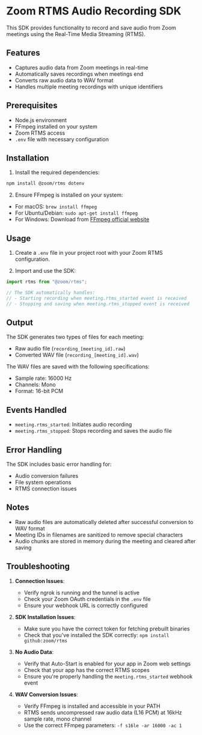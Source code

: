 # Zoom RTMS Audio Recording SDK

This SDK provides functionality to record and save audio from Zoom meetings using the Real-Time Media Streaming (RTMS).

## Features

- Captures audio data from Zoom meetings in real-time
- Automatically saves recordings when meetings end
- Converts raw audio data to WAV format
- Handles multiple meeting recordings with unique identifiers

## Prerequisites

- Node.js environment
- FFmpeg installed on your system
- Zoom RTMS access
- `.env` file with necessary configuration

## Installation

1. Install the required dependencies:
```bash
npm install @zoom/rtms dotenv
```

2. Ensure FFmpeg is installed on your system:
- For macOS: `brew install ffmpeg`
- For Ubuntu/Debian: `sudo apt-get install ffmpeg`
- For Windows: Download from [FFmpeg official website](https://ffmpeg.org/download.html)

## Usage

1. Create a `.env` file in your project root with your Zoom RTMS configuration.

2. Import and use the SDK:
```javascript
import rtms from "@zoom/rtms";

// The SDK automatically handles:
// - Starting recording when meeting.rtms_started event is received
// - Stopping and saving when meeting.rtms_stopped event is received
```

## Output

The SDK generates two types of files for each meeting:
- Raw audio file (`recording_[meeting_id].raw`)
- Converted WAV file (`recording_[meeting_id].wav`)

The WAV files are saved with the following specifications:
- Sample rate: 16000 Hz
- Channels: Mono
- Format: 16-bit PCM

## Events Handled

- `meeting.rtms_started`: Initiates audio recording
- `meeting.rtms_stopped`: Stops recording and saves the audio file

## Error Handling

The SDK includes basic error handling for:
- Audio conversion failures
- File system operations
- RTMS connection issues

## Notes

- Raw audio files are automatically deleted after successful conversion to WAV format
- Meeting IDs in filenames are sanitized to remove special characters
- Audio chunks are stored in memory during the meeting and cleared after saving

## Troubleshooting

1. **Connection Issues**:
   - Verify ngrok is running and the tunnel is active
   - Check your Zoom OAuth credentials in the `.env` file
   - Ensure your webhook URL is correctly configured

2. **SDK Installation Issues**:
   - Make sure you have the correct token for fetching prebuilt binaries
   - Check that you've installed the SDK correctly: `npm install github:zoom/rtms`

3. **No Audio Data**:
   - Verify that Auto-Start is enabled for your app in Zoom web settings
   - Check that your app has the correct RTMS scopes
   - Ensure you're properly handling the `meeting.rtms_started` webhook event

4. **WAV Conversion Issues**:
   - Verify FFmpeg is installed and accessible in your PATH
   - RTMS sends uncompressed raw audio data (L16 PCM) at 16kHz sample rate, mono channel
   - Use the correct FFmpeg parameters: `-f s16le -ar 16000 -ac 1`
